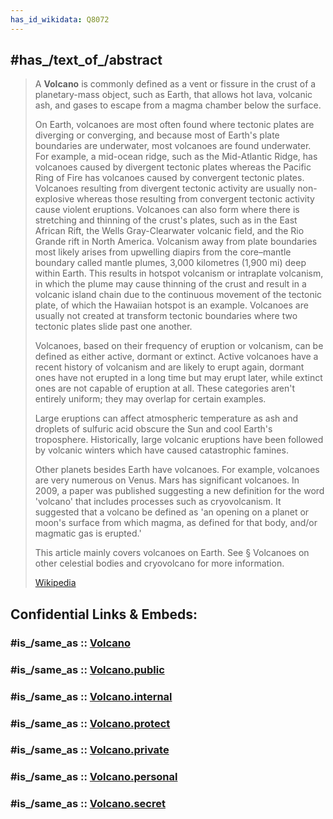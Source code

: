 ```yaml
---
has_id_wikidata: Q8072
---
```



## #has_/text_of_/abstract 

> A **Volcano** is commonly defined as a vent or fissure in the crust of a planetary-mass object, such as Earth, that allows hot lava, volcanic ash, and gases to escape from a magma chamber below the surface.
>
> On Earth, volcanoes are most often found where tectonic plates are diverging or converging, and because most of Earth's plate boundaries are underwater, most volcanoes are found underwater. For example, a mid-ocean ridge, such as the Mid-Atlantic Ridge, has volcanoes caused by divergent tectonic plates whereas the Pacific Ring of Fire has volcanoes caused by convergent tectonic plates. Volcanoes resulting from divergent tectonic activity are usually non-explosive whereas those resulting from convergent tectonic activity cause violent eruptions. Volcanoes can also form where there is stretching and thinning of the crust's plates, such as in the East African Rift, the Wells Gray-Clearwater volcanic field, and the Rio Grande rift in North America. Volcanism away from plate boundaries most likely arises from upwelling diapirs from the core–mantle boundary called mantle plumes, 3,000 kilometres (1,900 mi) deep within Earth. This results in hotspot volcanism or intraplate volcanism, in which the plume may cause thinning of the crust and result in a volcanic island chain due to the continuous movement of the tectonic plate, of which the Hawaiian hotspot is an example. Volcanoes are usually not created at transform tectonic boundaries where two tectonic plates slide past one another.
>
> Volcanoes, based on their frequency of eruption or volcanism, can be defined as either active, dormant or extinct. Active volcanoes have a recent history of volcanism and are likely to erupt again, dormant ones have not erupted in a long time but may erupt later, while extinct ones are not capable of eruption at all. These categories aren't entirely uniform; they may overlap for certain examples.
>
> Large eruptions can affect atmospheric temperature as ash and droplets of sulfuric acid obscure the Sun and cool Earth's troposphere. Historically, large volcanic eruptions have been followed by volcanic winters which have caused catastrophic famines.
>
> Other planets besides Earth have volcanoes. For example, volcanoes are very numerous on Venus. Mars has significant volcanoes. In 2009, a paper was published suggesting a new definition for the word 'volcano' that includes processes such as cryovolcanism. It suggested that a volcano be defined as 'an opening on a planet or moon's surface from which magma, as defined for that body, and/or magmatic gas is erupted.'
>
> This article mainly covers volcanoes on Earth. See § Volcanoes on other celestial bodies and cryovolcano for more information.
>
> [Wikipedia](https://en.wikipedia.org/wiki/Volcano)


## Confidential Links & Embeds: 

### #is_/same_as :: [Volcano](/_Standards/Earth/Geology/Volcano.md) 

### #is_/same_as :: [Volcano.public](/_public/Earth/Geology/Volcano.public.md) 

### #is_/same_as :: [Volcano.internal](/_internal/Earth/Geology/Volcano.internal.md) 

### #is_/same_as :: [Volcano.protect](/_protect/Earth/Geology/Volcano.protect.md) 

### #is_/same_as :: [Volcano.private](/_private/Earth/Geology/Volcano.private.md) 

### #is_/same_as :: [Volcano.personal](/_personal/Earth/Geology/Volcano.personal.md) 

### #is_/same_as :: [Volcano.secret](/_secret/Earth/Geology/Volcano.secret.md)

